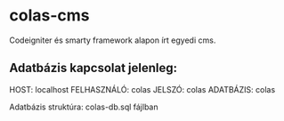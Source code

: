 colas-cms
=========

Codeigniter és smarty framework alapon írt egyedi cms.

Adatbázis kapcsolat jelenleg:
-----------------------------
HOST:        localhost
FELHASZNÁLÓ: colas
JELSZÓ:      colas
ADATBÁZIS:   colas

Adatbázis struktúra:
colas-db.sql fájlban
